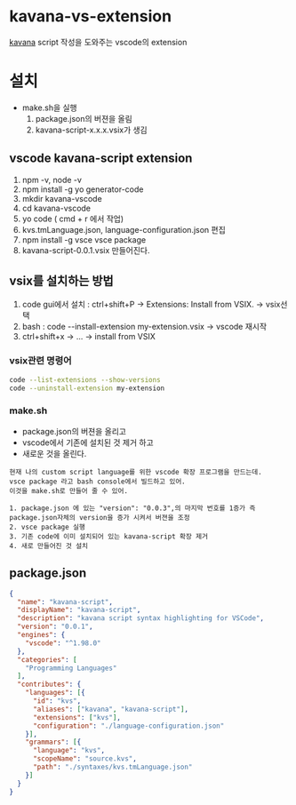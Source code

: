 # kavana-vs-extension

[kavana](https://github.com/KimDoYoung/kavana) script 작성을 도와주는 vscode의  extension

# 설치
- make.sh을 실행  
  1. package.json의 버젼을 올림
  2. kavana-script-x.x.x.vsix가 생김

## vscode kavana-script extension

1. npm -v, node -v
2. npm install -g yo generator-code
3. mkdir kavana-vscode
4. cd kavana-vscode
5. yo code ( cmd + r 에서 작업)
6. kvs.tmLanguage.json, language-configuration.json 편집
7. npm install -g vsce
   vsce package
8. kavana-script-0.0.1.vsix 만들어진다.

## vsix를 설치하는 방법

1. code gui에서 설치 : ctrl+shift+P -> Extensions: Install from VSIX. -> vsix선택
2. bash :  code --install-extension my-extension.vsix -> vscode 재시작
3. ctrl+shift+x ->  ... -> install from VSIX

### vsix관련 명령어

```bash
code --list-extensions --show-versions
code --uninstall-extension my-extension
```

### make.sh

- package.json의 버젼을 올리고
- vscode에서 기존에 설치된 것 제거 하고
- 새로운 것을 올린다.

```text
현재 나의 custom script language를 위한 vscode 확장 프로그램을 만드는데.
vsce package 라고 bash console에서 빌드하고 있어.
이것을 make.sh로 만들어 줄 수 있어.

1. package.json 에 있는 "version": "0.0.3",의 마지막 번호를 1증가 즉 package.json자체의 version을 증가 시켜서 버젼을 조정
2. vsce package 실행
3. 기존 code에 이미 설치되어 있는 kavana-script 확장 제거
4. 새로 만들어진 것 설치
```

## package.json

```json
{
  "name": "kavana-script",
  "displayName": "kavana-script",
  "description": "kavana script syntax highlighting for VSCode",
  "version": "0.0.1",
  "engines": {
    "vscode": "^1.98.0"
  },
  "categories": [
    "Programming Languages"
  ],
  "contributes": {
    "languages": [{
      "id": "kvs",
      "aliases": ["kavana", "kavana-script"],
      "extensions": ["kvs"],
      "configuration": "./language-configuration.json"
    }],
    "grammars": [{
      "language": "kvs",
      "scopeName": "source.kvs",
      "path": "./syntaxes/kvs.tmLanguage.json"
    }]
  }
}
```
